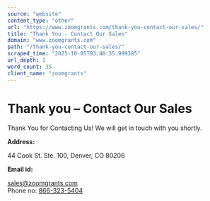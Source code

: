 ```yaml
---
source: "website"
content_type: "other"
url: "https://www.zoomgrants.com/thank-you-contact-our-sales/"
title: "Thank You - Contact Our Sales"
domain: "www.zoomgrants.com"
path: "/thank-you-contact-our-sales/"
scraped_time: "2025-10-05T03:40:35.999385"
url_depth: 1
word_count: 35
client_name: "zoomgrants"
---
```


# Thank you – Contact Our Sales

Thank You for Contacting Us! We will get in touch with you shortly.

**Address:**

44 Cook St. Ste. 100, Denver, CO 80206

**Email id:**

[sales@zoomgrants.com](mailto:sales@zoomgrants.com)  
Phone no: [866-323-5404](tel:8663235404)
